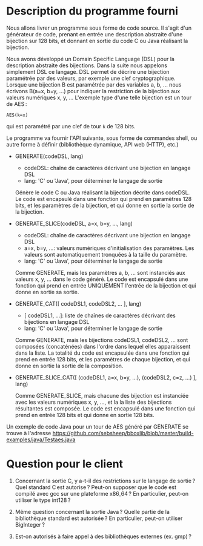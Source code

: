 # Description du programme fourni

Nous allons livrer un programme sous forme de code source. Il s'agit
d'un générateur de code, prenant en entrée une description abstraite
d'une bijection sur 128 bits, et donnant en sortie du code C ou Java
réalisant la bijection.

Nous avons développé un Domain Specific Language (DSL) pour la
description abstraite des bijections. Dans la suite nous appelons
simplement DSL ce langage. DSL permet de décrire une bijection
paramétrée par des valeurs, par exemple une clef
cryptographique. Lorsque une bijection B est paramétrée par des
variables a, b, ... nous écrivons B(a=x, b=y, ...) pour indiquer la
restriction de la bijection aux valeurs numériques x, y, ... L'exemple
type d'une telle bijection est un tour de AES :

    AES(k=x)

qui est paramétré par une clef de tour `k` de 128 bits.

Le programme va fournir l'API suivante, sous forme de commandes shell,
ou autre forme à définir (bibliothèque dynamique, API web (HTTP),
etc.)

- GENERATE(codeDSL, lang)

	* codeDSL: chaîne de caractères décrivant une bijection en langage
		DSL
	* lang: 'C' ou 'Java', pour déterminer le langage de sortie
	
	Génère le code C ou Java réalisant la bijection décrite dans
    codeDSL. Le code est encapsulé dans une fonction qui prend en
    paramètres 128 bits, et les paramètres de la bijection, et qui
    donne en sortie la sortie de la bijection.

- GENERATE_SLICE(codeDSL, a=x, b=y, ..., lang)

	* codeDSL: chaîne de caractères décrivant une bijection en langage
		DSL
	* a=x, b=y, ...: valeurs numériques d'initialisation des
		paramètres. Les valeurs sont automatiquement tronquées à la
		taille du paramètre.
	* lang: 'C' ou 'Java', pour déterminer le langage de sortie
	
	Comme GENERATE, mais les paramètres a, b, ... sont instanciés aux
    valeurs x, y, ... dans le code généré. Le code est encapsulé dans
    une fonction qui prend en entrée UNIQUEMENT l'entrée de la
    bijection et qui donne en sortie sa sortie.

- GENERATE_CAT([ codeDSL1, codeDSL2, ... ], lang)

	* [ codeDSL1, ...]: liste de chaînes de caractères décrivant des
		bijections en langage DSL
	* lang: 'C' ou 'Java', pour déterminer le langage de sortie

	Comme GENERATE, mais les bijections codeDSL1, codeDSL2, ... sont
    composées (concaténées) dans l'ordre dans lequel elles
    apparaissent dans la liste. La totalité du code est encapsulée
    dans une fonction qui prend en entrée 128 bits, et les paramètres
    de chaque bijection, et qui donne en sortie la sortie de la
    composition.

- GENERATE_SLICE_CAT([ (codeDSL1, a=x, b=y, ...), (codeDSL2, c=z, ...) ], lang)

	Comme GENERATE_SLICE, mais chacune des bijection est instanciée
    avec les valeurs numériques x, y, ..., et la la liste des
    bijections résultantes est composée. Le code est encapsulé dans
    une fonction qui prend en entrée 128 bits et qui donne en sortie
    128 bits.

Un exemple de code Java pour un tour de AES généré par GENERATE se
trouve à l'adresse
<https://github.com/sebsheep/bboxlib/blob/master/build-examples/java/Testaes.java>


# Question pour le client

1. Concernant la sortie C, y a-t-il des restrictions sur le langage de
   sortie ? Quel standard C est autorise ? Peut-on supposer que le
   code est compilé avec gcc sur une plateforme x86_64 ? En
   particulier, peut-on utiliser le type int128 ?

2. Même question concernant la sortie Java ? Quelle partie de la
   bibliothèque standard est autorisée ? En particulier, peut-on
   utiliser BigInteger ?

3. Est-on autorisés à faire appel à des bibliothèques externes
   (ex. gmp) ?
